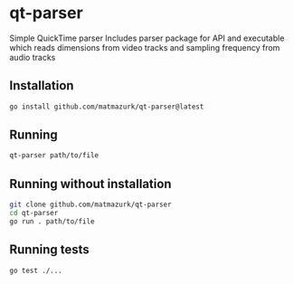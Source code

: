 # qt-parser

Simple QuickTime parser
Includes parser package for API and executable which reads dimensions from video tracks and sampling frequency from audio tracks

## Installation
```bash
go install github.com/matmazurk/qt-parser@latest
```

## Running
```bash
qt-parser path/to/file
```

## Running without installation
```bash
git clone github.com/matmazurk/qt-parser
cd qt-parser
go run . path/to/file
```

## Running tests
```bash
go test ./...
```
